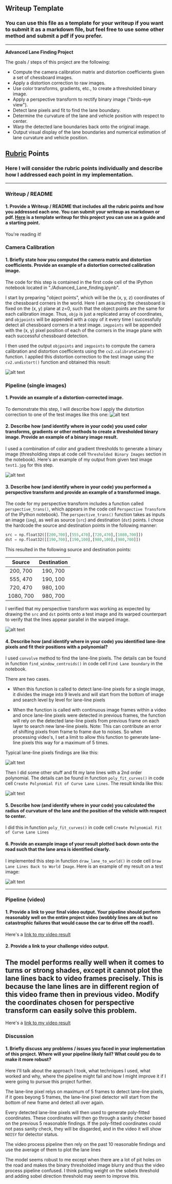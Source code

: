 ## Writeup Template

### You can use this file as a template for your writeup if you want to submit it as a markdown file, but feel free to use some other method and submit a pdf if you prefer.

---

**Advanced Lane Finding Project**

The goals / steps of this project are the following:

* Compute the camera calibration matrix and distortion coefficients given a set of chessboard images.
* Apply a distortion correction to raw images.
* Use color transforms, gradients, etc., to create a thresholded binary image.
* Apply a perspective transform to rectify binary image ("birds-eye view").
* Detect lane pixels and fit to find the lane boundary.
* Determine the curvature of the lane and vehicle position with respect to center.
* Warp the detected lane boundaries back onto the original image.
* Output visual display of the lane boundaries and numerical estimation of lane curvature and vehicle position.

[//]: # (Image References)

[image1]: ./examples/undist_check_calibration1.jpg "Undistorted"
[image2]: ./test_images/test1.jpg "Road Transformed"
[image3]: ./examples/th_undist_test1.jpg "Binary Example"
[image4]: ./examples/warp_test1.jpg "Warp Example"
[image5]: ./examples/lane_output_test1.jpg "Lane-line Finding"
[image6]: ./examples/poly_output_test1.jpg "Fit Visual"
[image7]: ./examples/lane_to_world_test1.jpg "Output"
[video1]: ./project_video.mp4 "Video"

## [Rubric](https://review.udacity.com/#!/rubrics/571/view) Points

### Here I will consider the rubric points individually and describe how I addressed each point in my implementation.  

---

### Writeup / README

#### 1. Provide a Writeup / README that includes all the rubric points and how you addressed each one.  You can submit your writeup as markdown or pdf.  [Here](https://github.com/udacity/CarND-Advanced-Lane-Lines/blob/master/writeup_template.md) is a template writeup for this project you can use as a guide and a starting point.  

You're reading it!

### Camera Calibration

#### 1. Briefly state how you computed the camera matrix and distortion coefficients. Provide an example of a distortion corrected calibration image.

The code for this step is contained in the first code cell of the IPython notebook located in "./Advanced_Lane_finding.ipynb".  

I start by preparing "object points", which will be the (x, y, z) coordinates of the chessboard corners in the world. Here I am assuming the chessboard is fixed on the (x, y) plane at z=0, such that the object points are the same for each calibration image.  Thus, `objp` is just a replicated array of coordinates, and `objpoints` will be appended with a copy of it every time I successfully detect all chessboard corners in a test image.  `imgpoints` will be appended with the (x, y) pixel position of each of the corners in the image plane with each successful chessboard detection.  

I then used the output `objpoints` and `imgpoints` to compute the camera calibration and distortion coefficients using the `cv2.calibrateCamera()` function.  I applied this distortion correction to the test image using the `cv2.undistort()` function and obtained this result: 

![alt text][image1]

### Pipeline (single images)

#### 1. Provide an example of a distortion-corrected image.

To demonstrate this step, I will describe how I apply the distortion correction to one of the test images like this one:
![alt text][image2]

#### 2. Describe how (and identify where in your code) you used color transforms, gradients or other methods to create a thresholded binary image.  Provide an example of a binary image result.

I used a combination of color and gradient thresholds to generate a binary image (thresholding steps at code cell `Thresholded Binary Images` section in the notebook).  Here's an example of my output from given test image `test1.jpg` for this step.  

![alt text][image3]

#### 3. Describe how (and identify where in your code) you performed a perspective transform and provide an example of a transformed image.

The code for my perspective transform includes a function called `perspective_trans()`, which appears in the code cell `Perspective Transform` of the IPython notebook).  The `perspective_trans()` function takes as inputs an image (`img`), as well as source (`src`) and destination (`dst`) points.  I chose the hardcode the source and destination points in the following manner:

```python
src = np.float32([[200,700],[555,470],[720,470],[1080,700]])
dst = np.float32([[190,700],[190,100],[980,100],[980,700]])
```

This resulted in the following source and destination points:

| Source        | Destination   | 
|:-------------:|:-------------:| 
| 200, 700      | 190, 700        | 
| 555, 470      | 190, 100      |
| 720, 470     | 980, 100      |
| 1080, 700      | 980, 700        |

I verified that my perspective transform was working as expected by drawing the `src` and `dst` points onto a test image and its warped counterpart to verify that the lines appear parallel in the warped image.

![alt text][image4]

#### 4. Describe how (and identify where in your code) you identified lane-line pixels and fit their positions with a polynomial?

I used `convolve` method to find the lane-line pixels. The details can be found in function `find_window_centroids()` in code cell `Find Lane boundary` in the notebook.  

There are two cases. 

* When this function is called to detect lane-line pixels for a single image, it divides the image into 9 levels and will start from the bottom of image and search level by level for lane-line pixels

* When the function is called with continuous image frames within a video and once lane-line pixels were detected in previous frames, the function will rely on the detected lane-line pixels from previous frame on each layer to search new lane-line pixels. Note: This can contribute an error of shifting pixels from frame to frame due to noises. So when processing video's, I set a limit to allow this function to generate lane-line pixels this way for a maximum of 5 times.

Typical lane-line pixels findings are like this:

![alt text][image5]

Then I did some other stuff and fit my lane lines with a 2nd order polynomial. The details can be found in function `poly_fit_curves()` in code cell `Create Polynomial Fit of Curve Lane Lines`. The result kinda like this:

![alt text][image6]

#### 5. Describe how (and identify where in your code) you calculated the radius of curvature of the lane and the position of the vehicle with respect to center.

I did this in function `poly_fit_curves()` in code cell `Create Polynomial Fit of Curve Lane Lines`

#### 6. Provide an example image of your result plotted back down onto the road such that the lane area is identified clearly.

I implemented this step in function `draw_lane_to_world()` in code cell `Draw Lane Lines Back to World Image`.  Here is an example of my result on a test image:

![alt text][image7]

---

### Pipeline (video)

#### 1. Provide a link to your final video output.  Your pipeline should perform reasonably well on the entire project video (wobbly lines are ok but no catastrophic failures that would cause the car to drive off the road!).

Here's a [link to my video result](./project_video_output.mp4)

#### 2. Provide a link to your challenge video output.

The model performs really well when it comes to turns or strong shades, except it cannot plot the lane lines back to video frames precisely. This is because the lane lines are in different region of this video frame then in previous video. Modify the coordinates chosen for perspective transform can easily solve this problem.
---

Here's a [link to my video result](./challenge_video_output.mp4)

### Discussion

#### 1. Briefly discuss any problems / issues you faced in your implementation of this project.  Where will your pipeline likely fail?  What could you do to make it more robust?

Here I'll talk about the approach I took, what techniques I used, what worked and why, where the pipeline might fail and how I might improve it if I were going to pursue this project further.

The lane-line pixel relys on maximum of 5 frames to detect lane-line pixels, if it goes beyong 5 frames, the lane-line pixel detector will start from the bottom of new frame and detect all over again. 

Every detected lane-line pixels will then used to generate poly-fitted coordinates. These coordinates will then go through a sanity checker based on the previous 5 reasonable findings. If the poly-fitted coordinates could not pass sanity check, they will be disgarded, and in the video it will show `NOISY` for detector status.

The video process pipeline then rely on the past 10 reasonable findings and use the average of them to plot the lane lines

The model seems robust to me except when there are a lot of pit holes on the road and makes the binary thresholded image blurry and thus the video process pipeline confused. I think putting weight on the sobelx threshold and adding sobel direction threshold may seem to improve this.  
